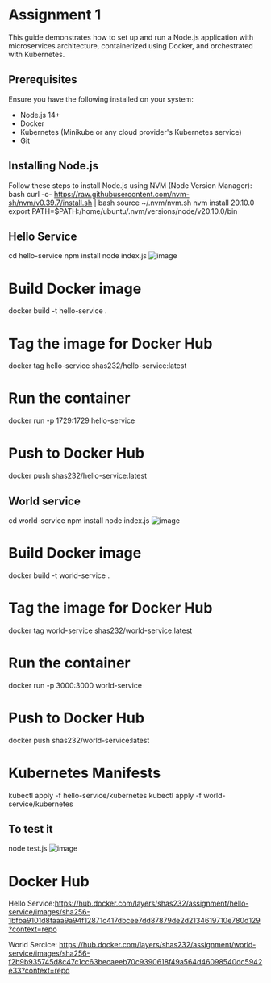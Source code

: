 # Assignment 1

This guide demonstrates how to set up and run a Node.js application with microservices architecture, containerized using Docker, and orchestrated with Kubernetes.

## Prerequisites
Ensure you have the following installed on your system:
- Node.js 14+
- Docker
- Kubernetes (Minikube or any cloud provider's Kubernetes service)
- Git
  

## Installing Node.js
Follow these steps to install Node.js using NVM (Node Version Manager):
bash
curl -o- https://raw.githubusercontent.com/nvm-sh/nvm/v0.39.7/install.sh | bash
source ~/.nvm/nvm.sh
nvm install 20.10.0
export PATH=$PATH:/home/ubuntu/.nvm/versions/node/v20.10.0/bin

## Hello Service 

cd hello-service
npm install
node index.js
![image](https://github.com/user-attachments/assets/e06023c5-df4f-4848-b1ec-1c7ee2a87331)

# Build Docker image
docker build -t hello-service .
# Tag the image for Docker Hub
docker tag hello-service shas232/hello-service:latest
# Run the container
docker run -p 1729:1729 hello-service
# Push to Docker Hub
docker push shas232/hello-service:latest




## World service
cd world-service
npm install
node index.js
![image](https://github.com/user-attachments/assets/e2220330-4f3d-4fd8-8764-995c870d8445)

# Build Docker image
docker build -t world-service .
# Tag the image for Docker Hub
docker tag world-service shas232/world-service:latest
# Run the container
docker run -p 3000:3000 world-service
# Push to Docker Hub
docker push shas232/world-service:latest




# Kubernetes Manifests
kubectl apply -f hello-service/kubernetes
kubectl apply -f world-service/kubernetes

## To test it
node test.js
![image](https://github.com/user-attachments/assets/5c3bd888-f305-4db3-9c89-431c90f527f8)



# Docker Hub
Hello Service:https://hub.docker.com/layers/shas232/assignment/hello-service/images/sha256-1bfba9101d8faaa9a94f12871c417dbcee7dd87879de2d2134619710e780d129?context=repo

World Sercice: https://hub.docker.com/layers/shas232/assignment/world-service/images/sha256-f2b9b935745d8c47c1cc63becaeeb70c9390618f49a564d46098540dc5942e33?context=repo
